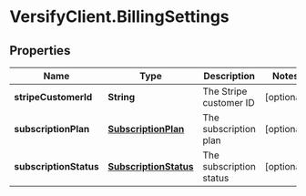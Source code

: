 # VersifyClient.BillingSettings

## Properties

Name | Type | Description | Notes
------------ | ------------- | ------------- | -------------
**stripeCustomerId** | **String** | The Stripe customer ID | [optional] 
**subscriptionPlan** | [**SubscriptionPlan**](SubscriptionPlan.md) | The subscription plan | [optional] 
**subscriptionStatus** | [**SubscriptionStatus**](SubscriptionStatus.md) | The subscription status | [optional] 


